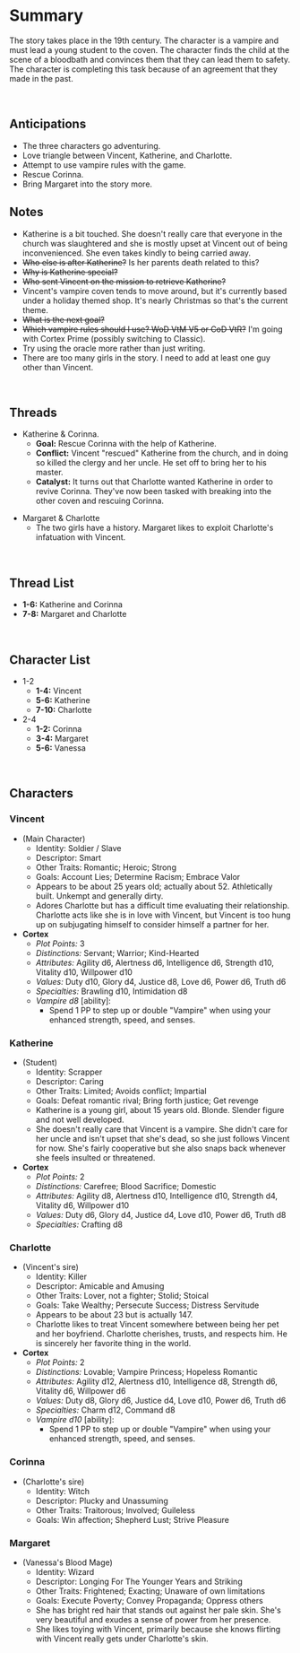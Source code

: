 # Summary
The story takes place in the 19th century. The character is a vampire and must lead a young student to the coven. The character finds the child at the scene of a bloodbath and convinces them that they can lead them to safety. The character is completing this task because of an agreement that they made in the past.

<br>

## Anticipations
- The three characters go adventuring.
- Love triangle between Vincent, Katherine, and Charlotte.
- Attempt to use vampire rules with the game.
- Rescue Corinna.
- Bring Margaret into the story more.

## Notes
- Katherine is a bit touched. She doesn't really care that everyone in the church was slaughtered and she is mostly upset at Vincent out of being inconvenienced. She even takes kindly to being carried away.
- ~~Who else is after Katherine?~~ Is her parents death related to this?
- ~~Why is Katherine special?~~
- ~~Who sent Vincent on the mission to retrieve Katherine?~~
- Vincent's vampire coven tends to move around, but it's currently based under a holiday themed shop. It's nearly Christmas so that's the current theme.
- ~~What is the next goal?~~
- ~~Which vampire rules should I use? WoD VtM V5 or CoD VtR?~~ I'm going with Cortex Prime (possibly switching to Classic). 
- Try using the oracle more rather than just writing.
- There are too many girls in the story. I need to add at least one guy other than Vincent.

<br>

## Threads
- Katherine & Corinna.
	- **Goal:** Rescue Corinna with the help of  Katherine.
	- **Conflict:** Vincent "rescued" Katherine from the church, and in doing so killed the clergy and her uncle. He set off to bring her to his master.
	- **Catalyst:** It turns out that Charlotte wanted Katherine in order to revive Corinna. They've now been tasked with breaking into the other coven and rescuing Corinna.

+ Margaret & Charlotte
	- The two girls have a history. Margaret likes to exploit Charlotte's infatuation with Vincent.

<br>

## Thread List
- **1-6:** Katherine and Corinna
- **7-8:** Margaret and Charlotte

<br>

## Character List
- 1-2
	- **1-4:** Vincent
	- **5-6:** Katherine
	- **7-10:** Charlotte
- 2-4
	- **1-2:** Corinna
	- **3-4:** Margaret
	- **5-6:** Vanessa

<br>

## Characters

### Vincent
- (Main Character)
	- Identity: Soldier / Slave
	- Descriptor: Smart
	- Other Traits: Romantic; Heroic; Strong
	- Goals: Account Lies; Determine Racism; Embrace Valor
	- Appears to be about 25 years old; actually about 52. Athletically built. Unkempt and generally dirty.
	- Adores Charlotte but has a difficult time evaluating their relationship. Charlotte acts like she is in love with Vincent, but Vincent is too hung up on subjugating himself to consider himself a partner for her. 
- **Cortex**
	- *Plot Points:* 3
	- *Distinctions:* Servant; Warrior; Kind-Hearted
	- *Attributes:* Agility d6, Alertness d6, Intelligence d6, Strength d10, Vitality d10, Willpower d10
	- *Values:* Duty d10, Glory d4, Justice d8, Love d6, Power d6, Truth d6
	- *Specialties:* Brawling d10, Intimidation d8
	- *Vampire d8* \[ability]:
		- Spend 1 PP to step up or double "Vampire" when using your enhanced strength, speed, and senses.

### Katherine
- (Student)
	- Identity: Scrapper
	- Descriptor: Caring
	- Other Traits: Limited; Avoids conflict; Impartial
	- Goals: Defeat romantic rival; Bring forth justice; Get revenge
	- Katherine is a young girl, about 15 years old. Blonde. Slender figure and not well developed.
	- She doesn't really care that Vincent is a vampire. She didn't care for her uncle and isn't upset that she's dead, so she just follows Vincent for now. She's fairly cooperative but she also snaps back whenever she feels insulted or threatened.
- **Cortex**
	- *Plot Points:* 2
	- *Distinctions:* Carefree; Blood Sacrifice; Domestic
	- *Attributes:* Agility d8, Alertness d10, Intelligence d10, Strength d4, Vitality d6, Willpower d10
	- *Values:* Duty d6, Glory d4, Justice d4, Love d10, Power d6, Truth d8
	- *Specialties:* Crafting d8

### Charlotte

- (Vincent's sire)
	- Identity: Killer
	- Descriptor: Amicable and Amusing
	- Other Traits: Lover, not a fighter; Stolid; Stoical
	- Goals: Take Wealthy; Persecute Success; Distress Servitude
	- Appears to be about 23 but is actually 147.
	- Charlotte likes to treat Vincent somewhere between being her pet and her boyfriend. Charlotte cherishes, trusts, and respects him. He is sincerely her favorite thing in the world.
- **Cortex**
	- *Plot Points:* 2
	- *Distinctions:* Lovable; Vampire Princess; Hopeless Romantic
	- *Attributes:* Agility d12, Alertness d10, Intelligence d8, Strength d6, Vitality d6, Willpower d6
	- *Values:* Duty d8, Glory d6, Justice d4, Love d10, Power d6, Truth d6
	- *Specialties:* Charm d12, Command d8
	- *Vampire d10* \[ability]:
		- Spend 1 PP to step up or double "Vampire" when using your enhanced strength, speed, and senses.

### Corinna
- (Charlotte's sire) 
	- Identity: Witch
	- Descriptor: Plucky and Unassuming
	- Other Traits: Traitorous; Involved; Guileless
	- Goals: Win affection; Shepherd Lust; Strive Pleasure

### Margaret
- (Vanessa's Blood Mage)
	- Identity: Wizard
	- Descriptor: Longing For The Younger Years and Striking
	- Other Traits: Frightened; Exacting; Unaware of own limitations
	- Goals: Execute Poverty; Convey Propaganda; Oppress others
	- She has bright red hair that stands out against her pale skin. She's very beautiful and exudes a sense of power from her presence.
	- She likes toying with Vincent, primarily because she knows flirting with Vincent really gets under Charlotte's skin.
